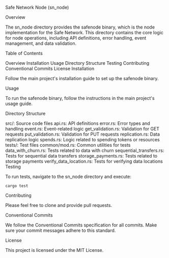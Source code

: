 Safe Network Node (sn_node)

Overview

The sn_node directory provides the safenode binary, which is the node implementation for the Safe Network. This directory contains the core logic for node operations, including API definitions, error handling, event management, and data validation.

Table of Contents

Overview
Installation
Usage
Directory Structure
Testing
Contributing
Conventional Commits
License
Installation

Follow the main project's installation guide to set up the safenode binary.

Usage

To run the safenode binary, follow the instructions in the main project's usage guide.

Directory Structure

src/: Source code files
api.rs: API definitions
error.rs: Error types and handling
event.rs: Event-related logic
get_validation.rs: Validation for GET requests
put_validation.rs: Validation for PUT requests
replication.rs: Data replication logic
spends.rs: Logic related to spending tokens or resources
tests/: Test files
common/mod.rs: Common utilities for tests
data_with_churn.rs: Tests related to data with churn
sequential_transfers.rs: Tests for sequential data transfers
storage_payments.rs: Tests related to storage payments
verify_data_location.rs: Tests for verifying data locations
Testing

To run tests, navigate to the sn_node directory and execute:

`cargo test`

Contributing

Please feel free to clone and provide pull requests.

Conventional Commits

We follow the Conventional Commits specification for all commits. Make sure your commit messages adhere to this standard.

License

This project is licensed under the MIT License.
